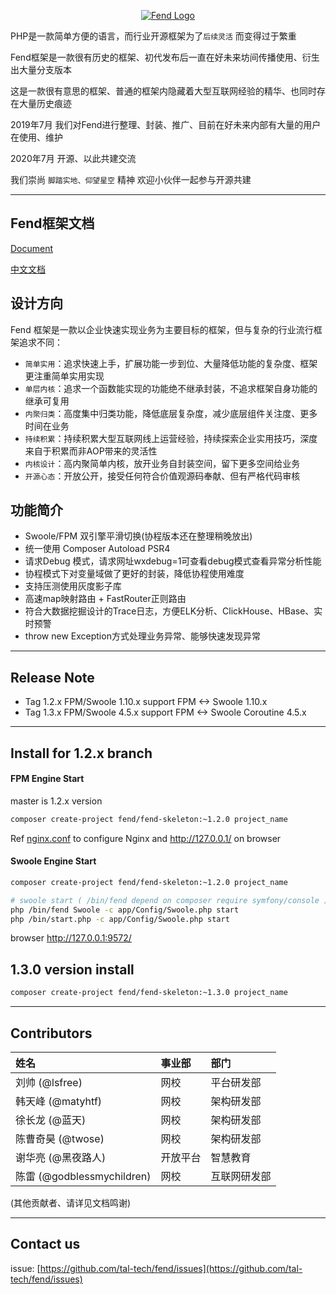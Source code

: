 
<p align="center"> 
 <a href="https://tal-tech.github.io/fend-doc/" target="_blank">
    <img src="http://static0.xesimg.com/tal-tech-pic/fend/assets/fend.png?raw=true"  alt="Fend Logo" align=center />
 </a> 
</p>

PHP是一款简单方便的语言，而行业开源框架为了`后续灵活` 而变得过于繁重

Fend框架是一款很有历史的框架、初代发布后一直在好未来坊间传播使用、衍生出大量分支版本 

这是一款很有意思的框架、普通的框架内隐藏着大型互联网经验的精华、也同时存在大量历史痕迹

2019年7月 我们对Fend进行整理、封装、推广、目前在好未来内部有大量的用户在使用、维护 

2020年7月 开源、以此共建交流 

我们崇尚 `脚踏实地、仰望星空` 精神 欢迎小伙伴一起参与开源共建

<hr /> 

## Fend框架文档    
[Document](https://tal-tech.github.io/fend-doc/) 

[中文文档](https://www.yuque.com/tal-tech/fend/readme) 

## 设计方向

Fend 框架是一款以企业快速实现业务为主要目标的框架，但与复杂的行业流行框架追求不同： 
 * `简单实用`：追求快速上手，扩展功能一步到位、大量降低功能的复杂度、框架更注重简单实用实现
 * `单层内核`：追求一个函数能实现的功能绝不继承封装，不追求框架自身功能的继承可复用 
 * `内聚归类`：高度集中归类功能，降低底层复杂度，减少底层组件关注度、更多时间在业务
 * `持续积累`：持续积累大型互联网线上运营经验，持续探索企业实用技巧，深度来自于积累而非AOP带来的灵活性
 * `内核设计`：高内聚简单内核，放开业务自封装空间，留下更多空间给业务
 * `开源心态`：开放公开，接受任何符合价值观源码奉献、但有严格代码审核

## 功能简介
 * Swoole/FPM 双引擎平滑切换(协程版本还在整理稍晚放出)
 * 统一使用 Composer Autoload PSR4
 * 请求Debug 模式，请求网址wxdebug=1可查看debug模式查看异常分析性能
 * 协程模式下对变量域做了更好的封装，降低协程使用难度
 * 支持压测使用灰度影子库
 * 高速map映射路由 + FastRouter正则路由
 * 符合大数据挖掘设计的Trace日志，方便ELK分析、ClickHouse、HBase、实时预警
 * throw new Exception方式处理业务异常、能够快速发现异常

<hr /> 

## Release Note
 * Tag 1.2.x FPM/Swoole 1.10.x support FPM \<-\> Swoole 1.10.x
 * Tag 1.3.x FPM/Swoole 4.5.x support FPM \<-\> Swoole Coroutine 4.5.x

<hr /> 

## Install for 1.2.x branch

#### FPM Engine Start
master is 1.2.x version 

```bash
composer create-project fend/fend-skeleton:~1.2.0 project_name
```

Ref [nginx.conf](nginx.conf) to configure Nginx and http://127.0.0.1/ on browser 


#### Swoole Engine Start

```bash
composer create-project fend/fend-skeleton:~1.2.0 project_name

# swoole start ( /bin/fend depend on composer require symfony/console )
php /bin/fend Swoole -c app/Config/Swoole.php start
php /bin/start.php -c app/Config/Swoole.php start
```

browser http://127.0.0.1:9572/ 

## 1.3.0 version install
```bash
composer create-project fend/fend-skeleton:~1.3.0 project_name
```

<hr /> 

## Contributors

|姓名|事业部|部门|
|:---| :--- |:---|
|刘帅 (@lsfree) |网校|平台研发部|
|韩天峰 (@matyhtf) |网校|架构研发部|
|徐长龙 (@蓝天)|网校|架构研发部|
|陈曹奇昊 (@twose)|网校|架构研发部|
|谢华亮 (@黑夜路人)|开放平台|智慧教育|
|陈雷 (@godblessmychildren)|网校|互联网研发部|

(其他贡献者、请详见文档鸣谢)

<hr /> 

## Contact us
issue: [https://github.com/tal-tech/fend/issues](https://github.com/tal-tech/fend/issues) 
